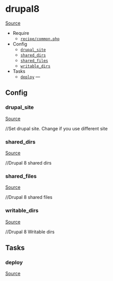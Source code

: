 <!-- DO NOT EDIT THIS FILE! -->
<!-- Instead edit recipe/drupal8.php -->
<!-- Then run bin/docgen -->

# drupal8

[Source](/recipe/drupal8.php)



* Require
  * [`recipe/common.php`](/docs/recipe/common.md)
* Config
  * [`drupal_site`](#drupal_site)
  * [`shared_dirs`](#shared_dirs)
  * [`shared_files`](#shared_files)
  * [`writable_dirs`](#writable_dirs)
* Tasks
  * [`deploy`](#deploy) — 

## Config
### drupal_site
[Source](/recipe/drupal8.php#L20)

//Set drupal site. Change if you use different site

### shared_dirs
[Source](/recipe/drupal8.php#L24)

//Drupal 8 shared dirs

### shared_files
[Source](/recipe/drupal8.php#L29)

//Drupal 8 shared files

### writable_dirs
[Source](/recipe/drupal8.php#L35)

//Drupal 8 Writable dirs


## Tasks
### deploy
[Source](/recipe/drupal8.php#L6)



